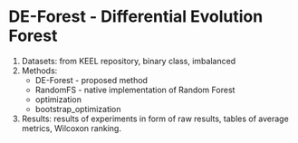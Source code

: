 # DE-Forest - Differential Evolution Forest

1. Datasets: from KEEL repository, binary class, imbalanced
2. Methods:
   - DE-Forest - proposed method
   - RandomFS - native implementation of Random Forest
   - optimization
   - bootstrap_optimization
4. Results: results of experiments in form of raw results, tables of average metrics, Wilcoxon ranking.
